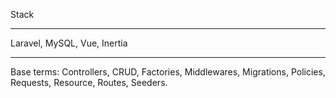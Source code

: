 
Stack
<hr>
Laravel, MySQL, Vue, Inertia
<br>
<hr>
Base terms:
Controllers, CRUD, Factories, Middlewares, Migrations, Policies, Requests, Resource, Routes, Seeders.
